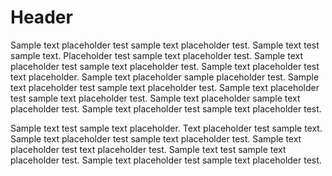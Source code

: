 # Header
Sample text placeholder test sample text placeholder test. Sample text test sample text. Placeholder test sample text placeholder test. Sample text placeholder test sample text placeholder test. Sample text placeholder test  text placeholder. Sample text placeholder sample placeholder test. Sample text placeholder test sample text placeholder test. Sample text placeholder test sample text placeholder test. Sample text placeholder sample text placeholder test. Sample text placeholder test sample text placeholder test.

Sample text test sample text placeholder. Text placeholder test sample text. Sample text placeholder test sample text placeholder test. Sample text placeholder test text placeholder test. Sample text test sample text placeholder test. Sample text placeholder test sample text placeholder test. 